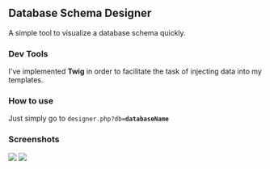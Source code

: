 <h2>Database Schema Designer</h2>
A simple tool to visualize a database schema quickly.

<h3>Dev Tools</h3>
<p>I've implemented <b>Twig</b> in order to facilitate the task of injecting data into my templates.</p>

<h3>How to use</h3>
<p>Just simply go to <code>designer.php?db=<b>databaseName</b></code></p>

<h3>Screenshots</h3>
<img src='https://i.imgur.com/zWRglBM.png' />
<img src='https://i.imgur.com/zaLGiFA.png' />
